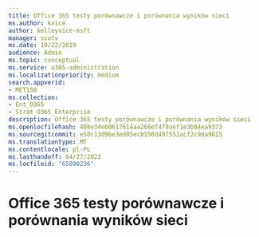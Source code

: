 ```yaml
---
title: Office 365 testy porównawcze i porównania wyników sieci
ms.author: kvice
author: kelleyvice-msft
manager: scotv
ms.date: 10/22/2019
audience: Admin
ms.topic: conceptual
ms.service: o365-administration
ms.localizationpriority: medium
search.appverid:
- MET150
ms.collection:
- Ent_O365
- Strat_O365_Enterprise
description: Office 365 testy porównawcze i porównania wyników sieci
ms.openlocfilehash: 408e34eb0617614aa268ef479aef1e3b04ea9373
ms.sourcegitcommit: e50c13d9be3ed05ecb156d497551acf2c9da9015
ms.translationtype: MT
ms.contentlocale: pl-PL
ms.lasthandoff: 04/27/2022
ms.locfileid: "65090236"
---
```

# <a name="office-365-network-score-benchmarks-and-comparisons"></a>Office 365 testy porównawcze i porównania wyników sieci
